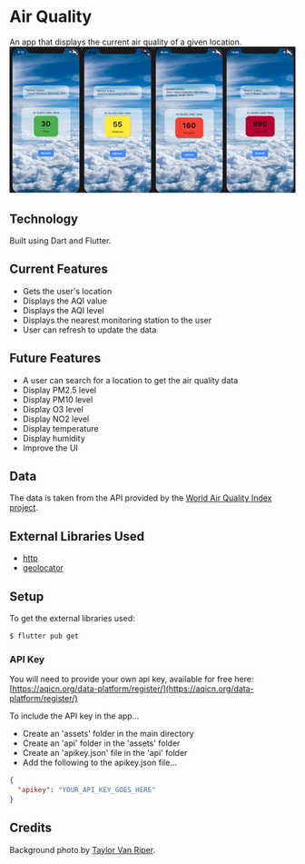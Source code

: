 # Air Quality

An app that displays the current air quality of a given location.
!["screenshots"](./readme_images/screenshots.jpg)


## Technology
Built using Dart and Flutter.

## Current Features

* Gets the user's location
* Displays the AQI value
* Displays the AQI level
* Displays the nearest monitoring station to the user
* User can refresh to update the data

## Future Features

* A user can search for a location to get the air quality data
* Display PM2.5 level
* Display PM10 level
* Display O3 level
* Display NO2 level
* Display temperature
* Display humidity
* Improve the UI

## Data

The data is taken from the API provided by the [World Air Quality Index project](https://aqicn.org/).

## External Libraries Used
* [http](https://pub.dev/packages/http)
* [geolocator](https://pub.dev/packages/geolocator)

## Setup

To get the external libraries used:
````bash
$ flutter pub get
````

### API Key
You will need to provide your own api key, available for free here: [https://aqicn.org/data-platform/register/](https://aqicn.org/data-platform/register/)

To include the API key in the app...
* Create an 'assets' folder in the main directory
* Create an 'api' folder in the 'assets' folder
* Create an 'apikey.json' file in the 'api' folder
* Add the following to the apikey.json file...
````json
{
  "apikey": "YOUR_API_KEY_GOES_HERE"
}
````

## Credits
Background photo by [Taylor Van Riper](https://unsplash.com/@taylorvanriper925).